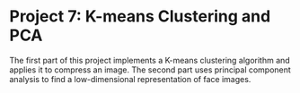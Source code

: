 # Project 7: K-means Clustering and PCA

The first part of this project implements a K-means clustering algorithm and applies it to compress an image. The second part uses principal component analysis to find a low-dimensional representation of face images.
